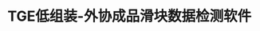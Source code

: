 <!--
 * @Author      : Mr.bin
 * @Date        : 2024-11-04 11:24:18
 * @LastEditTime: 2024-11-15 09:21:24
 * @Description : 002-slide-detection
-->

# TGE低组装-外协成品滑块数据检测软件
